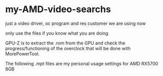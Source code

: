 # my-AMD-video-searchs
just a video driver, oc program and res customer we are using now

only use the files if you know what you are doing

GPU-Z is to extract the .rom from the GPU and check the progress/functioning of the overclock that will be done with MorePowerTool.

The following .mpt files are my personal usage settings for AMD RX5700 8GB

